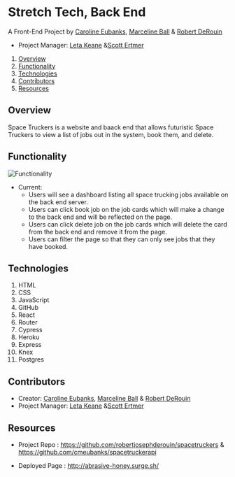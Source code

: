 # Stretch Tech, Back End

A Front-End Project by [Caroline Eubanks](https://github.com/cmeubanks), [Marceline Ball](http://github.com/MarcelineBall) & [Robert DeRouin](https://github.com/robertjosephderouin)

* Project Manager: [Leta Keane](https://github.com/letakeane) &[Scott Ertmer](https://github.com/sertmer)

1. [Overview](#overview)
2. [Functionality](#functionality)
3. [Technologies](#technologies)
4. [Contributors](#contributors)
5. [Resources](#resources)

## Overview

Space Truckers is a website and baack end that allows futuristic Space Truckers to view a list of jobs out in the system, book them, and delete. 

## Functionality
![Functionality](https://media.giphy.com/media/il89lstTn1rOtMS73Z/giphy.gif)

* Current:
  - Users will see a dashboard listing all space trucking jobs available on the back end server. 
  - Users can click book job on the job cards which will make a change to the back end and will be reflected on the page.
  - Users can click delete job on the job cards which will delete the card from the back end and remove it from the page.
  - Users can filter the page so that they can only see jobs that they have booked. 

## Technologies

1. HTML
2. CSS
3. JavaScript
4. GitHub
5. React
6. Router
7. Cypress
8. Heroku
9. Express
10. Knex
11. Postgres

## Contributors

* Creator: [Caroline Eubanks](https://github.com/cmeubanks), [Marceline Ball](http://github.com/MarcelineBall) & [Robert DeRouin](https://github.com/robertjosephderouin)
* Project Manager: [Leta Keane](https://github.com/letakeane) &[Scott Ertmer](https://github.com/sertmer)

## Resources

* Project Repo : https://github.com/robertjosephderouin/spacetruckers & https://github.com/cmeubanks/spacetruckerapi

* Deployed Page : http://abrasive-honey.surge.sh/
